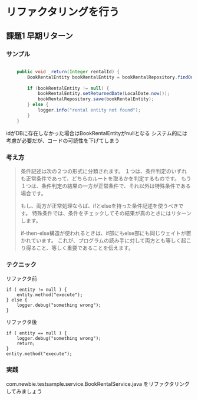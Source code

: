 # リファクタリングを行う

## 課題1 早期リターン

### サンプル

```com.newbie.testsample.service.BookRentalService.java

    public void _return(Integer rentalId) {
        BookRentalEntity bookRentalEntity = bookRentalRepository.findOne(rentalId);
        
        if (bookRentalEntity != null) {
            bookRentalEntity.setReturnedDate(LocalDate.now());
            bookRentalRepository.save(bookRentalEntity);
        } else {
            logger.info("rental entity not found");
        }
    }
```

idがDBに存在しなかった場合はBookRentalEntityがnullとなる
システム的には考慮が必要だが、コードの可読性を下げてしまう

### 考え方

> 条件記述は次の２つの形式に分類されます。
  １つは、条件判定のいずれも正常条件であって、どちらのルートを取るかを判定するものです。
  もう１つは、条件判定の結果の一方が正常条件で、それ以外は特殊条件である場合です。
>  
>  もし、両方が正常処理ならば、ifとelseを持った条件記述を使うべきです。
  特殊条件では、条件をチェックしてその結果が真のときにはリターンします。
>  
>  if-then-else構造が使われるときは、if部にもelse部にも同じウェイトが置かれています。
  これが、プログラムの読み手に対して両方とも等しく起こり得ること、等しく重要であることを伝えます。

### テクニック

リファクタ前
```
if ( entity != null ) {
    entity.method("execute");
} else {
    logger.debug("something wrong");
}
```

リファクタ後
```
if ( entity == null ) {
    logger.debug("something wrong");
    return;
}
entity.method("execute");
```

### 実践

com.newbie.testsample.service.BookRentalService.java をリファクタリングしてみましょう